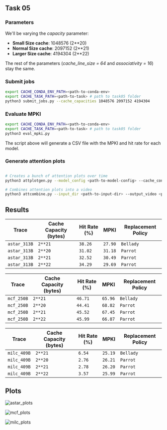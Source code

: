 ## Task 05

### Parameters

We'll be varying the *capacity* parameter:

- **Small Size cache**: 1048576 (2**20)
- **Normal Size cache**: 2097152 (2**21)
- **Larger Size cache**: 4194304 (2**22)

The rest of the parameters (*cache_line_size = 64* and *associativity = 16*) stay the same.

### Submit jobs

```bash
export CACHE_CONDA_ENV_PATH=<path-to-conda-env>
export CACHE_TASK_PATH=<path-to-task> # path to task05 folder
python3 submit_jobs.py --cache_capacities 1048576 2097152 4194304
```


### Evaluate MPKI

```bash
export CACHE_CONDA_ENV_PATH=<path-to-conda-env>
export CACHE_TASK_PATH=<path-to-task> # path to task05 folder
python3 eval_mpki.py
```

The script above will generate a CSV file with the MPKI and hit rate for each model.

### Generate attention plots

```bash

# Creates a bunch of attention plots over time
python3 attplotgen.py --model_config <path-to-model-config> --cache_config <path-to-cache-config> --checkpoint <path-to-checkpoint> --memory_trace <path-to-memory-trace> --output_dir <path-to-output-dir>

# Combines attention plots into a video
python3 attcombine.py --input_dir <path-to-input-dir> --output_video <path-to-output-video>
```

## Results

| Trace | Cache Capacity (bytes) | Hit Rate (%) | MPKI  | Replacement Policy |
|-------|----------|--------------|-------|-----------|
| `astar_313B`  | `2**21`     | `38.26`       | `27.90` | `Bellady` |
| `astar_313B`  | `2**20`     | `31.02`       | `31.18` | `Parrot` |
| `astar_313B`  | `2**21`     | `32.52`       | `30.49` | `Parrot` |
| `astar_313B`  | `2**22`     | `34.29`       | `29.69` | `Parrot` |


| Trace | Cache Capacity (bytes) | Hit Rate (%) | MPKI  | Replacement Policy |
|-------|----------|--------------|-------|-----------|
| `mcf_250B`  | `2**21`     | `46.71`       | `65.96` | `Bellady` |
| `mcf_250B`  | `2**20`     | `44.41`       | `68.82` | `Parrot` |
| `mcf_250B`  | `2**21`     | `45.52`       | `67.45` | `Parrot` |
| `mcf_250B`  | `2**22`     | `45.99`       | `66.87` | `Parrot` |


| Trace | Cache Capacity (bytes) | Hit Rate (%) | MPKI  | Replacement Policy |
|-------|----------|--------------|-------|-----------|
| `milc_409B`  | `2**21`     | `6.54`       | `25.19` | `Bellady` |
| `milc_409B`  | `2**20`     | `2.76`       | `26.21` | `Parrot` |
| `milc_409B`  | `2**21`     | `2.78`       | `26.20` | `Parrot` |
| `milc_409B`  | `2**22`     | `3.57`       | `25.99` | `Parrot` |

## Plots

![astar_plots](https://github.com/user-attachments/assets/03757ae1-5623-4d1a-8262-5cf8ffbe0fa8)

![mcf_plots](https://github.com/user-attachments/assets/e70826e3-cec3-4556-90cb-f92f3965460a)

![milc_plots](https://github.com/user-attachments/assets/0f2e333e-ec47-4a50-9feb-d704b3ccb84c)
